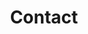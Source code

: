 ---
title: "Contact"
description : "this is a meta description"

office:
  title : "Business Location"
  mobile : "+880 1322 035729"
  email : "hosenpack@email.com"
  location : "17/3, Sayed Hasan Ali Lane, Babubazar, Dhaka, Bangladesh"
  content : "Feel free to visit or contact for any inquiries."

# opennig hour
opennig_hour:
  title : "Opening Hours"
  day_time:
    - "Monday: 9:00 – 19:00"
    - "Tuesday: 9:00 – 19:00"
    - "Wednesday: 9:00 – 19:00"
    - "Thursday: 9:00 – 19:00"
    - "Friday: 9:00 – 19:00"
    - "Saturday: 9:00 – 19:00"
    - "sunday: 9:00 – 19:00"
    
draft: false
---